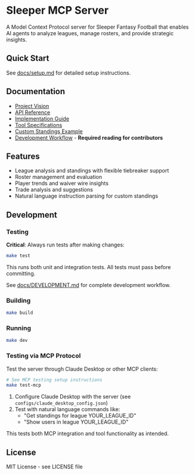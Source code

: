 # Sleeper MCP Server

A Model Context Protocol server for Sleeper Fantasy Football that enables AI agents to analyze leagues, manage rosters, and provide strategic insights.

## Quick Start
See [docs/setup.md](docs/setup.md) for detailed setup instructions.

## Documentation
- [Project Vision](docs/01-project-vision.md)
- [API Reference](docs/02-sleeper-api-reference.md) 
- [Implementation Guide](docs/03-implementation-guide.md)
- [Tool Specifications](docs/04-tool-specifications.md)
- [Custom Standings Example](docs/05-example-custom-standings.md)
- [Development Workflow](docs/DEVELOPMENT.md) - **Required reading for contributors**

## Features
- League analysis and standings with flexible tiebreaker support
- Roster management and evaluation
- Player trends and waiver wire insights
- Trade analysis and suggestions
- Natural language instruction parsing for custom standings

## Development

### Testing
**Critical**: Always run tests after making changes:

```bash
make test
```

This runs both unit and integration tests. All tests must pass before committing.

See [docs/DEVELOPMENT.md](docs/DEVELOPMENT.md) for complete development workflow.

### Building
```bash
make build
```

### Running
```bash
make dev
```

### Testing via MCP Protocol
Test the server through Claude Desktop or other MCP clients:

```bash
# See MCP testing setup instructions
make test-mcp
```

1. Configure Claude Desktop with the server (see `configs/claude_desktop_config.json`)
2. Test with natural language commands like:
   - "Get standings for league YOUR_LEAGUE_ID"  
   - "Show users in league YOUR_LEAGUE_ID"

This tests both MCP integration and tool functionality as intended.

## License
MIT License - see LICENSE file